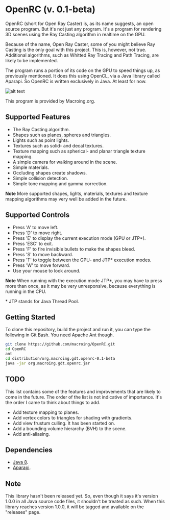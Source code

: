 OpenRC (v. 0.1-beta)
====================
OpenRC (short for Open Ray Caster) is, as its name suggests, an open source program. But it's not just any program. It's a program for rendering 3D scenes using the Ray Casting algorithm in realtime on the GPU.

Because of the name, Open Ray Caster, some of you might believe Ray Casting is the only goal with this project. This is, however, not true. Additional algorithms, such as Whitted Ray Tracing and Path Tracing, are likely to be implemented.

The program runs a portion of its code on the GPU to speed things up, as previously mentioned. It does this using OpenCL, via a Java library called Aparapi. So OpenRC is written exclusively in Java. At least for now.

![alt text](https://github.com/macroing/OpenRC/blob/master/images/OpenRC_10.png "OpenRC")

This program is provided by Macroing.org.

Supported Features
------------------
* The Ray Casting algorithm.
* Shapes such as planes, spheres and triangles.
* Lights such as point lights.
* Textures such as solid- and decal textures.
* Texture mapping such as spherical- and planar triangle texture mapping.
* A simple camera for walking around in the scene.
* Simple materials.
* Occluding shapes create shadows.
* Simple collision detection.
* Simple tone mapping and gamma correction.

**Note** More supported shapes, lights, materials, textures and texture mapping algorithms may very well be added in the future.

Supported Controls
------------------
* Press 'A' to move left.
* Press 'D' to move right.
* Press 'E' to display the current execution mode (GPU or JTP*).
* Press 'ESC' to exit.
* Press 'F' to fire invisible bullets to make the shapes bleed.
* Press 'S' to move backward.
* Press 'T' to toggle between the GPU- and JTP* execution modes.
* Press 'W' to move forward.
* Use your mouse to look around.

**Note** When running with the execution mode JTP*, you may have to press more than once, as it may be very unresponsive, because everything is running in the CPU.

\* JTP stands for Java Thread Pool.

Getting Started
---------------
To clone this repository, build the project and run it, you can type the following in Git Bash. You need Apache Ant though.
```bash
git clone https://github.com/macroing/OpenRC.git
cd OpenRC
ant
cd distribution/org.macroing.gdt.openrc-0.1-beta
java -jar org.macroing.gdt.openrc.jar
```

TODO
----
This list contains some of the features and improvements that are likely to come in the future. The order of the list is not indicative of importance. It's the order I came to think about things to add.
* Add texture mapping to planes.
* Add vertex colors to triangles for shading with gradients.
* Add view frustum culling. It has been started on.
* Add a bounding volume hierarchy (BVH) to the scene.
* Add anti-aliasing.

Dependencies
------------
 - [Java 8](http://www.java.com).
 - [Aparapi](https://github.com/aparapi/aparapi).

Note
----
This library hasn't been released yet. So, even though it says it's version 1.0.0 in all Java source code files, it shouldn't be treated as such. When this library reaches version 1.0.0, it will be tagged and available on the "releases" page.